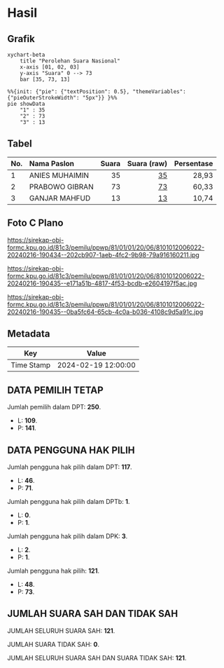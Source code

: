 # Hasil

## Grafik

```mermaid
xychart-beta
    title "Perolehan Suara Nasional"
    x-axis [01, 02, 03]
    y-axis "Suara" 0 --> 73
    bar [35, 73, 13]
```

```mermaid
%%{init: {"pie": {"textPosition": 0.5}, "themeVariables": {"pieOuterStrokeWidth": "5px"}} }%%
pie showData
    "1" : 35
    "2" : 73
    "3" : 13
```

## Tabel

| No. | Nama Paslon    | Suara | Suara (raw) | Persentase |
|:--- |:-------------- | -----:| -----------:| ----------:|
| 1   | ANIES MUHAIMIN | 35    | [35][p-1]   | 28,93      |
| 2   | PRABOWO GIBRAN | 73    | [73][p-2]   | 60,33      |
| 3   | GANJAR MAHFUD  | 13    | [13][p-3]   | 10,74      |


[p-1]: https://github.com/gigit-pemilu/pemilu-2024/blob/main/pilpres/hitung-suara/sub/81-maluku/sub/01-maluku-tengah/sub/01-amahai/sub/2006-haruru/sub/022-tps/sub/paslon-1.txt
[p-2]: https://github.com/gigit-pemilu/pemilu-2024/blob/main/pilpres/hitung-suara/sub/81-maluku/sub/01-maluku-tengah/sub/01-amahai/sub/2006-haruru/sub/022-tps/sub/paslon-2.txt
[p-3]: https://github.com/gigit-pemilu/pemilu-2024/blob/main/pilpres/hitung-suara/sub/81-maluku/sub/01-maluku-tengah/sub/01-amahai/sub/2006-haruru/sub/022-tps/sub/paslon-3.txt

## Foto C Plano

https://sirekap-obj-formc.kpu.go.id/81c3/pemilu/ppwp/81/01/01/20/06/8101012006022-20240216-190434--202cb907-1aeb-4fc2-9b98-79a916160211.jpg

https://sirekap-obj-formc.kpu.go.id/81c3/pemilu/ppwp/81/01/01/20/06/8101012006022-20240216-190435--e171a51b-4817-4f53-bcdb-e2604197f5ac.jpg

https://sirekap-obj-formc.kpu.go.id/81c3/pemilu/ppwp/81/01/01/20/06/8101012006022-20240216-190435--0ba5fc64-65cb-4c0a-b036-4108c9d5a91c.jpg


## Metadata

| Key        | Value               |
| ---------- | ------------------- |
| Time Stamp | 2024-02-19 12:00:00 |


## DATA PEMILIH TETAP

Jumlah pemilih dalam DPT: **250**.
 * L: **109**.
 * P: **141**.

## DATA PENGGUNA HAK PILIH

Jumlah pengguna hak pilih dalam DPT: **117**.
 * L: **46**.
 * P: **71**.

Jumlah pengguna hak pilih dalam DPTb: **1**.
 * L: **0**.
 * P: **1**.

Jumlah pengguna hak pilih dalam DPK: **3**.
 * L: **2**.
 * P: **1**.

Jumlah pengguna hak pilih: **121**.
 * L: **48**.
 * P: **73**.

## JUMLAH SUARA SAH DAN TIDAK SAH

JUMLAH SELURUH SUARA SAH: **121**.

JUMLAH SUARA TIDAK SAH: **0**.

JUMLAH SELURUH SUARA SAH DAN SUARA TIDAK SAH: **121**.



